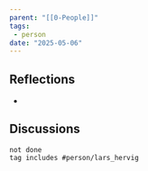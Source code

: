 ```yaml
---
parent: "[[0-People]]"
tags:
 - person
date: "2025-05-06"
---
```

## Reflections
* 
## Discussions
```tasks
not done
tag includes #person/lars_hervig
```
